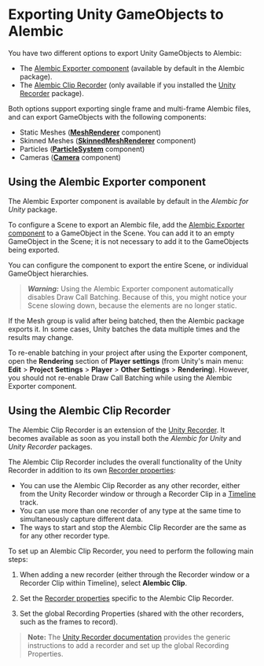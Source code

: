 # Exporting Unity GameObjects to Alembic

You have two different options to export Unity GameObjects to Alembic:
- The [Alembic Exporter component](#alembic-exporter-component) (available by default in the Alembic package).
- The [Alembic Clip Recorder](#alembic-recorder) (only available if you installed the [Unity Recorder](https://docs.unity3d.com/Packages/com.unity.recorder@latest/index.html) package).

Both options support exporting single frame and multi-frame Alembic files, and can export GameObjects with the following components:

- Static Meshes ([**MeshRenderer**](https://docs.unity3d.com/Manual/class-MeshRenderer.html) component)
- Skinned Meshes ([**SkinnedMeshRenderer**](https://docs.unity3d.com/Manual/class-SkinnedMeshRenderer.html) component)
- Particles ([**ParticleSystem**](https://docs.unity3d.com/Manual/class-ParticleSystem.html) component)
- Cameras ([**Camera**](https://docs.unity3d.com/Manual/class-Camera.html) component)


<a name="alembic-exporter-component"></a>
## Using the Alembic Exporter component

The Alembic Exporter component is available by default in the _Alembic for Unity_ package.

To configure a Scene to export an Alembic file, add the [Alembic Exporter component](ref_Exporter.md) to a GameObject in the Scene. You can add it to an empty GameObject in the Scene; it is not necessary to add it to the GameObjects being exported.

You can configure the component to export the entire Scene, or individual GameObject hierarchies.

> ***Warning:*** Using the Alembic Exporter component automatically disables Draw Call Batching. Because of this, you might notice your Scene slowing down, because the elements are no longer static.

If the Mesh group is valid after being batched, then the Alembic package exports it. In some cases, Unity batches the data multiple times and the results may change.

To re-enable batching in your project after using the Exporter component, open the **Rendering** section of **Player settings** (from Unity's main menu: **Edit** > **Project Settings** > **Player** > **Other Settings** > **Rendering**). However, you should not re-enable Draw Call Batching while using the Alembic Exporter component.


<a name="alembic-recorder"></a>
## Using the Alembic Clip Recorder

The Alembic Clip Recorder is an extension of the [Unity Recorder](https://docs.unity3d.com/Packages/com.unity.recorder@latest/index.html). It becomes available as soon as you install both the _Alembic for Unity_ and _Unity Recorder_ packages.

The Alembic Clip Recorder includes the overall functionality of the Unity Recorder in addition to its own [Recorder properties](ref_Recorder.md):
* You can use the Alembic Clip Recorder as any other recorder, either from the Unity Recorder window or through a Recorder Clip in a [Timeline](https://docs.unity3d.com/Packages/com.unity.timeline@latest/index.html) track.
* You can use more than one recorder of any type at the same time to simultaneously capture different data.
* The ways to start and stop the Alembic Clip Recorder are the same as for any other recorder type.

To set up an Alembic Clip Recorder, you need to perform the following main steps:

1. When adding a new recorder (either through the Recorder window or a Recorder Clip within Timeline), select **Alembic Clip**.

2. Set the [Recorder properties](ref_Recorder.md) specific to the Alembic Clip Recorder.

3. Set the global Recording Properties (shared with the other recorders, such as the frames to record).

> **Note:** The [Unity Recorder documentation](https://docs.unity3d.com/Packages/com.unity.recorder@latest/index.html) provides the generic instructions to add a recorder and set up the global Recording Properties.
